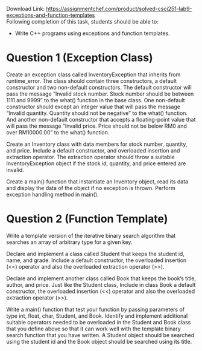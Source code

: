 Download Link: https://assignmentchef.com/product/solved-csci251-lab9-exceptions-and-function-templates
<br>
<strong> </strong>Following completion of this task, students should be able to:

<ul>

 <li>Write C++ programs using exceptions and function templates.<strong> </strong></li>

</ul>

<h1>Question 1 (Exception Class)</h1>

Create an exception class called InventoryException that inherits from runtime_error. The class should contain three constructors, a default constructor and two non-default constructors. The default constructor will pass the message “Invalid stock number. Stock number should be between 1111 and 9999” to the what() function in the base class. One non-default constructor should except an integer value that will pass the message “Invalid quantity. Quantity should not be negative” to the what() function. And another non-default constructor that accepts a floating-point value that will pass the message “Invalid price. Price should not be below RM0 and over RM10000.00” to the what() function.

Create an Inventory class with data members for stock number, quantity, and price. Include a default constructor, and overloaded insertion and extraction operator. The extraction operator should throw a suitable InventoryException object if the stock id, quantity, and price entered are invalid.

Create a main() function that instantiate an Inventory object, read its data and display the data of the object if no exception is thrown. Perform exception handling method in main().<strong> </strong>

<h1>Question 2 (Function Template)</h1>

Write a template version of the iterative binary search algorithm that searches an array of arbitrary type for a given key.

Declare and implement a class called Student that keeps the student id, name, and grade. Include a default constructor, the overloaded insertion (&lt;&lt;) operator and also the overloaded extraction operator (&gt;&gt;).

Declare and implement another class called Book that keeps the book’s title, author, and price. Just like the Student class, Include in class Book a default constructor, the overloaded insertion (&lt;&lt;) operator and also the overloaded extraction operator (&gt;&gt;).

Write a main() function that test your function by passing parameters of type int, float, char, Student, and Book. Identify and implement additional suitable operators needed to be overloaded in the Student and Book class that you define above so that it can work well with the template binary search function that you have written. A Student object should be searched using the student id and the Book object should be searched using its title.


